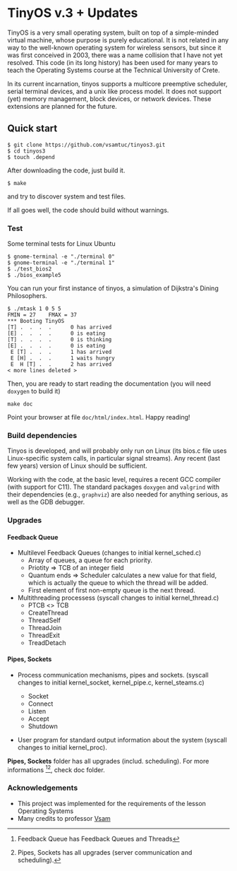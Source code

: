 
# TinyOS v.3 + Updates

TinyOS is a very small operating system, built on top of a simple-minded virtual machine, whose purpose is
purely educational. It is not related in any way to the well-known operating system for wireless sensors,
but since it was first conceived in 2003, there was a name collision that I have not yet resolved.
This code (in its long history) has been used for many years to teach the Operating Systems course
at the Technical University of Crete.

In its current incarnation, tinyos supports a multicore preemptive scheduler, serial terminal devices, and a
unix like process model. It does not support (yet) memory management, block devices, or network devices. These
extensions are planned for the future.

## Quick start

```
$ git clone https://github.com/vsamtuc/tinyos3.git
$ cd tinyos3
$ touch .depend
```
After downloading the code, just build it.
```
$ make
```
and try to discover system and test files. 



If all goes well, the code should build without warnings. 

### Test

Some terminal tests for Linux Ubuntu
```
$ gnome-terminal -e "./terminal 0"
$ gnome-terminal -e "./terminal 1"
$ ./test_bios2
$ ./bios_example5
```

You can run your first instance of tinyos,
a simulation of Dijkstra's Dining Philosophers.
```
$ ./mtask 1 0 5 5
FMIN = 27    FMAX = 37
*** Booting TinyOS
[T] .  .  .  .      0 has arrived
[E] .  .  .  .      0 is eating
[T] .  .  .  .      0 is thinking
[E] .  .  .  .      0 is eating
 E [T] .  .  .      1 has arrived
 E [H] .  .  .      1 waits hungry
 E  H [T] .  .      2 has arrived
< more lines deleted >
```

Then, you are ready to start reading the documentation (you will need `doxygen` to build it)
```
make doc
```
Point your browser at file  `doc/html/index.html`.  Happy reading!


### Build dependencies

Tinyos is developed, and will probably only run on Linux (its bios.c file uses Linux-specific system 
calls, in particular signal streams). Any recent (last few years) version of Linux should be sufficient.

Working with the code, at the basic level, requires a recent GCC compiler (with support for C11). The
standard packages `doxygen` and `valgrind` with their dependencies (e.g., `graphviz`) are also needed 
for anything serious, as well as the GDB debugger.

### Upgrades 
#### Feedback Queue
* Multilevel Feedback Queues (changes to initial  kernel_sched.c)
    * Αrray of queues, a queue for each priority.
    * Priotity => TCB of an integer field
    * Quantum ends => Scheduler calculates a new value for that field, which is actually
the queue to which the thread will be added.
    * First element of  first non-empty queue is the next thread.
* Multithreading processess (syscall changes to initial kernel_thread.c)
    * PTCB <> TCB 
    * CreateThread
    * ThreadSelf
    * ThreadJoin
    * ThreadExit
    * TreadDetach

#### Pipes, Sockets
* Process communication mechanisms, pipes and sockets. (syscall changes to initial kernel_socket, kernel_pipe.c, kernel_steams.c)
   *  Socket
   *  Connect
   *  Listen
   *  Accept
   *  Shutdown

* User program for standard output information about the system (syscall changes to initial kernel_proc).

__Pipes, Sockets__ folder has all upgrades (includ. scheduling). For more informations [^1][^2], check doc folder. 


### Acknowledgements
* This project was implemented for the requirements of the lesson Operating Systems
* Many credits to  professor [Vsam](https://github.com/vsamtuc)


[^1]: Feedback Queue  has  Feedback Queues and Threads
[^2]: Pipes, Sockets has all upgrades (server communication and scheduling).

